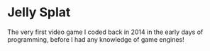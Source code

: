 # Jelly Splat
 The very first video game I coded back in 2014 in the early days of programming, before I had any knowledge of game engines!
